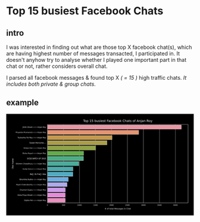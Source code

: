 # Top 15 busiest Facebook Chats

## intro

I was interested in finding out what are those top X facebook chat(s), which are having highest number of messages transacted, I participated in. It doesn't anyhow try to analyse whether I played one important part in that chat or not, rather considers overall chat.

I parsed all facebook messages & found top X _( = 15 )_ high traffic chats. _It includes both private & group chats_.

## example

![top15FacebookChatsWithMostMessagesAnjan_Roy](../plots/top15FacebookChatsWithMostMessagesAnjan_Roy.svg)
